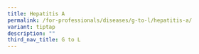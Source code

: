 ```yaml
---
title: Hepatitis A
permalink: /for-professionals/diseases/g-to-l/hepatitis-a/
variant: tiptap
description: ""
third_nav_title: G to L
---
```

<p></p>